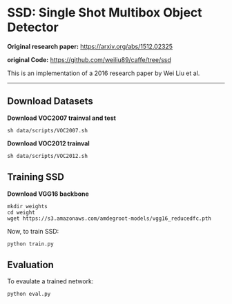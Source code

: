 # SSD: Single Shot Multibox Object Detector

**Original research paper:** https://arxiv.org/abs/1512.02325

**original Code:** https://github.com/weiliu89/caffe/tree/ssd

This is an implementation of a 2016 research paper by Wei Liu et al. 

---

## Download Datasets

**Download VOC2007 trainval and test**

``` sh data/scripts/VOC2007.sh ```

**Download VOC2012 trainval**

``` sh data/scripts/VOC2012.sh ```

## Training SSD

**Download VGG16 backbone**

```
mkdir weights
cd weight
wget https://s3.amazonaws.com/amdegroot-models/vgg16_reducedfc.pth
```

Now, to train SSD:

``` python train.py ```

## Evaluation

To evaulate a trained network:

``` python eval.py ```

